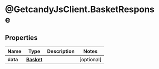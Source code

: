 # @GetcandyJsClient.BasketResponse

## Properties

Name | Type | Description | Notes
------------ | ------------- | ------------- | -------------
**data** | [**Basket**](Basket.md) |  | [optional] 


